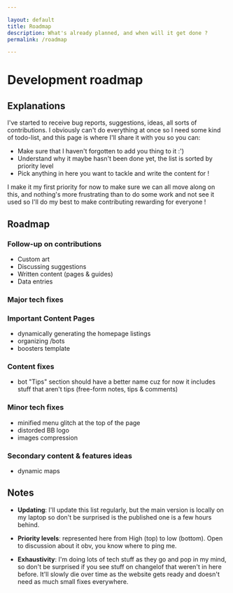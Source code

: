```yaml
---

layout: default
title: Roadmap
description: What's already planned, and when will it get done ?
permalink: /roadmap

---
```


# Development roadmap

## Explanations
I've started to receive bug reports, suggestions, ideas, all sorts of contributions. I obviously can't do everything at once so I need some kind of todo-list, and this page is where I'll share it with you so you can:

- Make sure that I haven't forgotten to add you thing to it :')
- Understand why it maybe hasn't been done yet, the list is sorted by priority level
- Pick anything in here you want to tackle and write the content for !


I make it my first priority for now to make sure we can all move along on this, and nothing's more frustrating than to do some work and not see it used so I'll do my best to make contributing rewarding for everyone !

## Roadmap

### Follow-up on contributions

- Custom art
- Discussing suggestions
- Written content (pages & guides)
- Data entries

### Major tech fixes


### Important Content Pages

- dynamically generating the homepage listings
- organizing /bots
- boosters template

### Content fixes

- bot "Tips" section should have a better name cuz for now it includes stuff that aren't tips (free-form notes, tips & comments)

### Minor tech fixes

- minified menu glitch at the top of the page
- distorded BB logo
- images compression

### Secondary content & features ideas

- dynamic maps

## Notes

- **Updating**: I'll update this list regularly, but the main version is locally on my laptop so don't be surprised is the published one is a few hours behind.

- **Priority levels**: represented here from High (top) to low (bottom). Open to discussion about it obv, you know where to ping me.

- **Exhaustivity**: I'm doing lots of tech stuff as they go and pop in my mind, so don't be surprised if you see stuff on changelof that weren't in here before. It'll slowly die over time as the website gets ready and doesn't need as much small fixes everywhere.
